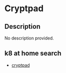 # Cryptpad

## Description

No description provided.

## k8 at home search

- [cryptpad](https://nanne.dev/k8s-at-home-search/#/cryptpad)
